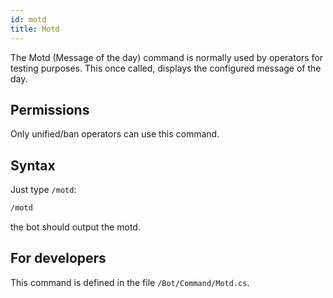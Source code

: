 ```yaml
---
id: motd
title: Motd
---
```


The Motd (Message of the day) command is normally used by operators for testing purposes. This once called, displays 
the configured message of the day.

## Permissions

Only unified/ban operators can use this command.

## Syntax

Just type `/motd`:

```bash
/motd
```

the bot should output the motd.

## For developers

This command is defined in the file `/Bot/Command/Motd.cs`.
